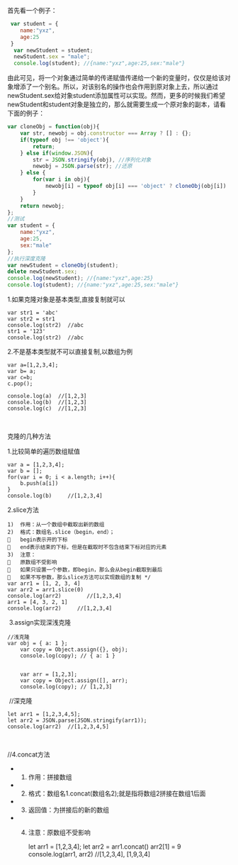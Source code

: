 首先看一个例子：

```js
 var student = {
    name:"yxz",
    age:25
 }
  var newStudent = student;
  newStudent.sex = "male";
  console.log(student); //{name:"yxz",age:25,sex:"male"}
```
由此可见，将一个对象通过简单的传递赋值传递给一个新的变量时，仅仅是给该对象增添了一个别名。所以，对该别名的操作也会作用到原对象上去，所以通过newStudent.sex给对象student添加属性可以实现。然而，更多的时候我们希望newStudent和student对象是独立的，那么就需要生成一个原对象的副本，请看下面的例子：

```js
var cloneObj = function(obj){
    var str, newobj = obj.constructor === Array ? [] : {};
    if(typeof obj !== 'object'){
        return;
    } else if(window.JSON){
        str = JSON.stringify(obj), //序列化对象
        newobj = JSON.parse(str); //还原
    } else {
        for(var i in obj){
            newobj[i] = typeof obj[i] === 'object' ? cloneObj(obj[i]) : obj[i]; 
        }
    }
    return newobj;
};
//测试
var student = {
    name:"yxz",
    age:25,
    sex:"male"
};
//执行深度克隆
var newStudent = cloneObj(student);
delete newStudent.sex;
console.log(newStudent); //{name:"yxz",age:25}
console.log(student); //{name:"yxz",age:25,sex:"male"}
```


1.如果克隆对象是基本类型,直接复制就可以


    var str1 = 'abc'
    var str2 = str1
    console.log(str2)  //abc
    str1 = '123'
    console.log(str2)  //abc
   
2.不是基本类型就不可以直接复制,以数组为例


    var a=[1,2,3,4];  
    var b= a;  
    var c=b;  
    c.pop();  
    
    console.log(a)  //[1,2,3]
    console.log(b)  //[1,2,3]
    console.log(c)  //[1,2,3]
​
    

    
克隆的几种方法

1.比较简单的遍历数组赋值

    var a = [1,2,3,4];  
    var b = [];
    for(var i = 0; i < a.length; i++){
        b.push(a[i])
    }
    console.log(b)     //[1,2,3,4]
    


2.slice方法

	1)  作用：从一个数组中截取出新的数组
	2)  格式：数组名.slice（begin，end）；
	   begin表示开的下标
	   end表示结束的下标，但是在截取时不包含结束下标对应的元素
	3)  注意：
	   原数组不受影响
	   如果只设置一个参数，即begin，那么会从begin截取到最后
	   如果不写参数，那么slice方法可以实现数组的复制 */
    var arr1 = [1, 2, 3, 4]
    var arr2 = arr1.slice(0)
    console.log(arr2)        //[1,2,3,4]
    arr1 = [4, 3, 2, 1]
    console.log(arr2)     //[1,2,3,4]
​
3.assign实现深浅克隆

	//浅克隆
	var obj = { a: 1 };
	    var copy = Object.assign({}, obj);
	    console.log(copy); // { a: 1 }
	        
	​
	    var arr = [1,2,3];
	    var copy = Object.assign([], arr);
	    console.log(copy); // [1,2,3]
    
​
//深克隆

    let arr1 = [1,2,3,4,5];
    let arr2 = JSON.parse(JSON.stringify(arr1));
    console.log(arr2)  //[1,2,3,4,5]
​


//4.concat方法

* 1)    作用：拼接数组
* 2)  格式：数组名1.concat(数组名2);就是指将数组2拼接在数组1后面
* 3)  返回值：为拼接后的新的数组
* 4)  注意：原数组不受影响

	
	    let arr1 = [1,2,3,4];
	    let arr2 = arr1.concat()
	    arr2[1] = 9
	    console.log(arr1, arr2) //[1,2,3,4], [1,9,3,4]
